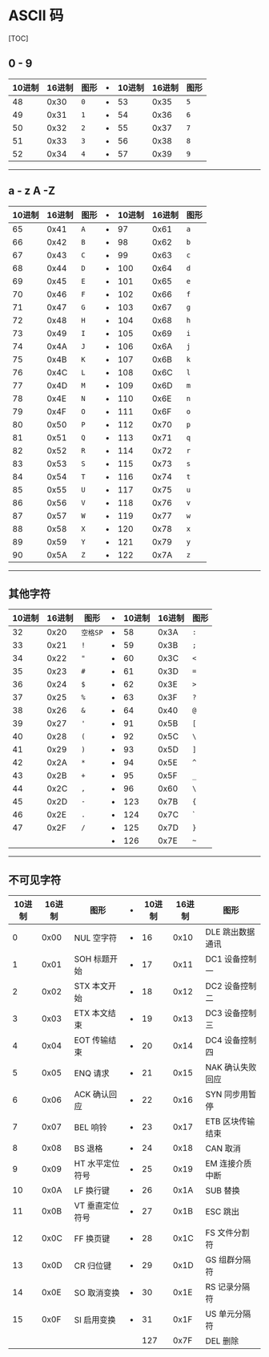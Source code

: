 # ASCII 码

[TOC]

## 0 - 9

| 10进制 | 16进制 | 图形 | •   | 10进制 | 16进制 | 图形 |
| ------ | ------ | ---- | --- | ------ | ------ | ---- |
| 48     | 0x30   | `0`  | •   | 53     | 0x35   | `5`  |
| 49     | 0x31   | `1`  | •   | 54     | 0x36   | `6`  |
| 50     | 0x32   | `2`  | •   | 55     | 0x37   | `7`  |
| 51     | 0x33   | `3`  | •   | 56     | 0x38   | `8`  |
| 52     | 0x34   | `4`  | •   | 57     | 0x39   | `9`  |

---

## a - z A -Z

| 10进制 | 16进制 | 图形 | •   | 10进制 | 16进制 | 图形 |
| ------ | ------ | ---- | --- | ------ | ------ | ---- |
| 65     | 0x41   | `A`  | •   | 97     | 0x61   | `a`  |
| 66     | 0x42   | `B`  | •   | 98     | 0x62   | `b`  |
| 67     | 0x43   | `C`  | •   | 99     | 0x63   | `c`  |
| 68     | 0x44   | `D`  | •   | 100    | 0x64   | `d`  |
| 69     | 0x45   | `E`  | •   | 101    | 0x65   | `e`  |
| 70     | 0x46   | `F`  | •   | 102    | 0x66   | `f`  |
| 71     | 0x47   | `G`  | •   | 103    | 0x67   | `g`  |
| 72     | 0x48   | `H`  | •   | 104    | 0x68   | `h`  |
| 73     | 0x49   | `I`  | •   | 105    | 0x69   | `i`  |
| 74     | 0x4A   | `J`  | •   | 106    | 0x6A   | `j`  |
| 75     | 0x4B   | `K`  | •   | 107    | 0x6B   | `k`  |
| 76     | 0x4C   | `L`  | •   | 108    | 0x6C   | `l`  |
| 77     | 0x4D   | `M`  | •   | 109    | 0x6D   | `m`  |
| 78     | 0x4E   | `N`  | •   | 110    | 0x6E   | `n`  |
| 79     | 0x4F   | `O`  | •   | 111    | 0x6F   | `o`  |
| 80     | 0x50   | `P`  | •   | 112    | 0x70   | `p`  |
| 81     | 0x51   | `Q`  | •   | 113    | 0x71   | `q`  |
| 82     | 0x52   | `R`  | •   | 114    | 0x72   | `r`  |
| 83     | 0x53   | `S`  | •   | 115    | 0x73   | `s`  |
| 84     | 0x54   | `T`  | •   | 116    | 0x74   | `t`  |
| 85     | 0x55   | `U`  | •   | 117    | 0x75   | `u`  |
| 86     | 0x56   | `V`  | •   | 118    | 0x76   | `v`  |
| 87     | 0x57   | `W`  | •   | 119    | 0x77   | `w`  |
| 88     | 0x58   | `X`  | •   | 120    | 0x78   | `x`  |
| 89     | 0x59   | `Y`  | •   | 121    | 0x79   | `y`  |
| 90     | 0x5A   | `Z`  | •   | 122    | 0x7A   | `z`  |

---

## 其他字符

| 10进制 | 16进制 | 图形     | •   | 10进制 | 16进制 | 图形 |
| ------ | ------ | -------- | --- | ------ | ------ | ---- |
| 32     | 0x20   | `空格SP` | •   | 58     | 0x3A   | `:`  |
| 33     | 0x21   | `!`      | •   | 59     | 0x3B   | `;`  |
| 34     | 0x22   | `"`      | •   | 60     | 0x3C   | `<`  |
| 35     | 0x23   | `#`      | •   | 61     | 0x3D   | `=`  |
| 36     | 0x24   | `$`      | •   | 62     | 0x3E   | `>`  |
| 37     | 0x25   | `%`      | •   | 63     | 0x3F   | `?`  |
| 38     | 0x26   | `&`      | •   | 64     | 0x40   | `@`  |
| 39     | 0x27   | `'`      | •   | 91     | 0x5B   | `[`  |
| 40     | 0x28   | `(`      | •   | 92     | 0x5C   | `\`  |
| 41     | 0x29   | `)`      | •   | 93     | 0x5D   | `]`  |
| 42     | 0x2A   | `*`      | •   | 94     | 0x5E   | `^`  |
| 43     | 0x2B   | `+`      | •   | 95     | 0x5F   | `_`  |
| 44     | 0x2C   | `,`      | •   | 96     | 0x60   | `\`  |
| 45     | 0x2D   | `-`      | •   | 123    | 0x7B   | `{`  |
| 46     | 0x2E   | `.`      | •   | 124    | 0x7C   | `|`  |
| 47     | 0x2F   | `/`      | •   | 125    | 0x7D   | `}`  |
|        |        |          | •   | 126    | 0x7E   | `~`  |

---

## 不可见字符

| 10进制 | 16进制 | 图形             | •   | 10进制 | 16进制 | 图形             |
| ------ | ------ | ---------------- | --- | ------ | ------ | ---------------- |
| 0      | 0x00   | NUL 空字符       | •   | 16     | 0x10   | DLE 跳出数据通讯 |
| 1      | 0x01   | SOH 标题开始     | •   | 17     | 0x11   | DC1 设备控制一   |
| 2      | 0x02   | STX 本文开始     | •   | 18     | 0x12   | DC2 设备控制二   |
| 3      | 0x03   | ETX 本文结束     | •   | 19     | 0x13   | DC3 设备控制三   |
| 4      | 0x04   | EOT 传输结束     | •   | 20     | 0x14   | DC4 设备控制四   |
| 5      | 0x05   | ENQ 请求         | •   | 21     | 0x15   | NAK 确认失败回应 |
| 6      | 0x06   | ACK 确认回应     | •   | 22     | 0x16   | SYN 同步用暂停   |
| 7      | 0x07   | BEL 响铃         | •   | 23     | 0x17   | ETB 区块传输结束 |
| 8      | 0x08   | BS  退格         | •   | 24     | 0x18   | CAN 取消         |
| 9      | 0x09   | HT  水平定位符号 | •   | 25     | 0x19   | EM  连接介质中断 |
| 10     | 0x0A   | LF  换行键       | •   | 26     | 0x1A   | SUB 替换         |
| 11     | 0x0B   | VT  垂直定位符号 | •   | 27     | 0x1B   | ESC 跳出         |
| 12     | 0x0C   | FF  换页键       | •   | 28     | 0x1C   | FS  文件分割符   |
| 13     | 0x0D   | CR  归位键       | •   | 29     | 0x1D   | GS  组群分隔符   |
| 14     | 0x0E   | SO  取消变换     | •   | 30     | 0x1E   | RS  记录分隔符   |
| 15     | 0x0F   | SI  启用变换     | •   | 31     | 0x1F   | US  单元分隔符   |
|        |        |                  |     | 127    | 0x7F   | DEL 删除         |
